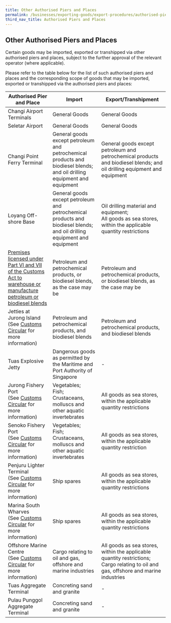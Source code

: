 ```yaml
---
title: Other Authorised Piers and Places
permalink: /businesses/exporting-goods/export-procedures/authorised-piers-places/other-authorised-piers-and-places
third_nav_title: Authorised Piers and Places
---
```


## Other Authorised Piers and Places

Certain goods may be imported, exported or transhipped via other authorised piers and places, subject to the further approval of the relevant operator (where applicable).

Please refer to the table below for the list of such authorised piers and places and the corresponding scope of goods that may be imported, exported or transhipped via the authorised piers and places:

| **Authorised Pier and Place** | **Import** | **Export/Transhipment** |
|--|--|--|
| Changi Airport Terminals | General Goods | General Goods |
| Seletar Airport | General Goods | General Goods |
| Changi Point Ferry Terminal | General goods except petroleum and petrochemical products and biodiesel blends; and oil drilling equipment and equipment | General goods except petroleum and petrochemical products and biodiesel blends; and oil drilling equipment and equipment |
| Loyang Off-shore Base | General goods except petroleum and petrochemical products and biodiesel blends; and oil drilling equipment and equipment | Oil drilling material and equipment; <br> All goods as sea stores, within the applicable quantity restrictions |
| [Premises licensed under Part VI and VII of the Customs Act to warehouse or manufacture petroleum or biodiesel blends](/businesses/customs-schemes-licences-framework/petroleum-licences) | Petroleum and petrochemical products, or biodiesel blends, as the case may be | Petroleum and petrochemical products, or biodiesel blends, as the case may be |
| Jetties at Jurong Island <br> (See [Customs Circular](/news-and-media/circulars/2001-01-12-Circular032001.pdf) for more information) | Petroleum and petrochemical products, and biodiesel blends | Petroleum and petrochemical products, and biodiesel blends |
| Tuas Explosive Jetty | Dangerous goods as permitted by the Maritime and Port Authority of Singapore | - |
| Jurong Fishery Port  <br> (See [Customs Circular](/news-and-media/circulars/2016-03-04-Circular032016.pdf)  for more information) | Vegetables; <br> Fish; <br> Crustaceans, molluscs and other aquatic invertebrates | All goods as sea stores, within the applicable quantity restrictions |
| Senoko Fishery Port  <br> (See [Customs Circular](/news-and-media/circulars/2016-03-04-Circular032016.pdf) for more information) | Vegetables; <br> Fish; <br> Crustaceans, molluscs and other aquatic invertebrates | All goods as sea stores, within the applicable quantity restriction |
| Penjuru Lighter Terminal <br> (See [Customs Circular](/news-and-media/circulars/2008-06-18-Circular152008.pdf) for more information) | Ship spares |All goods as sea stores, within the applicable quantity restrictions  |
| Marina South Wharves  <br> (See [Customs Circular](/news-and-media/circulars/2012-06-07-Circular082012.pdf) for more information) | Ship spares | All goods as sea stores, within the applicable quantity restrictions |
| Offshore Marine Centre <br> (See [Customs Circular](/news-and-media/circulars/2015-08-12-Circular092015.pdf) for more information) | Cargo relating to oil and gas, offshore and marine industries | All goods as sea stores, within the applicable quantity restrictions; <br> Cargo relating to oil and gas, offshore and marine industries |
| Tuas Aggregate Terminal | Concreting sand and granite | - |
| Pulau Punggol Aggregate Terminal | Concreting sand and granite | - |
